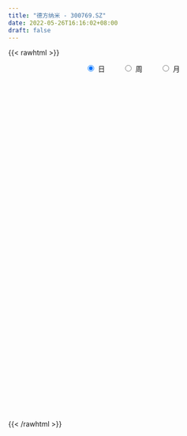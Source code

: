 ```yaml
---
title: "德方纳米 - 300769.SZ"
date: 2022-05-26T16:16:02+08:00
draft: false
---
```

{{< rawhtml >}}
    <div style="text-align: center">
        <label style="padding: 1rem;"><input style="margin-right: .5rem" type="radio" name="period" value="D" checked onclick="period_change(this)">日</label>
        <label style="padding: 1rem;"><input style="margin-right: .5rem" type="radio" name="period" value="W" onclick="period_change(this)">周</label>
        <label style="padding: 1rem;"><input style="margin-right: .5rem" type="radio" name="period" value="M" onclick="period_change(this)">月</label>
    </div>
    <div id="chart" style="height: 700px;"></div> 
    <script type="text/javascript">
        const D_v = [27769.04,24314.72,17120.71,15886.93,18245.95,33861.35,19485.13,10852.49,10265.9,21889.77,21219.43,13446.71,15159.12,15927.97,28477.12,30399.52,23143.2,16300.32,22542.51,23547.96,27057.24,34416.67,23759.98,25802.42,24476.68,19106.14,21012.83,23652.01,15345.47,17520.98,26215.83,20856.03,15670.78,21185.09,23767.57,32062.82,32211.92,28641.09,41827.92,39631.49,28424.16,35988.26,22626.77,15819.28,43389.7,23824.76,27235.28,23572.22,26346.34,31213.3,36731.84,34922.28,32768.69,30593.58,31291.36,20828.03,19060.08,21410.31,18304.98,17746.36,19420.2,24796.86,37543.66,36053.35,34380.55,22276.32,22119.14,22090.08,15244.57,21890.39,24167.17,22585.49,21575.21,19342.9,25591.62,17877.61,22269.55,22920.44,25416.68,21548.64,29646.56,22349.03,14615.96,14924.17,20616.47,34975.96,20355.76,21361.4,23706.57,14370.81,12756.45,21148.6,26524.7,22482.34,23838.1,24670.19,23432.22,19185.67,37969.77,24844.35,19998.24,16446.27,27915.14,25822.48,23153.69,21523.87,26089.89,35842.16,25350.74,19396.5,24559.28,34540.69,29654.5,24241.39,22309.21,24733.24,34021.2,31789.93,25137.19,18920.62,18720.83,19904.16,24554.31,15220.65,20971.26,28411.34,21724.12,33211.97,21839.67,16910.24,9335.0,10483.83,33592.19,19956.16,15876.41,12821.08,10433.55,9278.6,17182.75,14054.53,11366.78,20071.86,18137.54,12649.11,7245.5,14596.35,15093.86,13723.29,15881.32,10235.49,11134.87,43942.27,19384.49,17504.08,11035.54,14568.08,12837.49,18565.28,21207.75,24322.24,21552.12,20425.95,16611.0,46706.12,29800.77,35578.57,18556.92,16592.25,21156.17,15225.6,12999.1,14068.94,8346.18,9741.67,9474.62,10405.23,15981.76,10780.46,13838.85,13267.79,12955.78,13573.81,20942.52,10698.01,18492.29,7649.07,13054.63,9336.29,13918.04,13428.96,13370.93,8778.62,14021.16,17042.16,14139.3,13056.69,11140.36,22032.34,17171.34,17716.83,11122.41,9802.33,18808.18,19524.2,26926.98,11451.57,10988.75,7524.89,7409.48,8822.07,8400.98,10245.75,10372.48,18108.47,20490.13,11223.33,13593.43,7262.32,11553.09,22726.28,13881.9,12484.66,14395.14,19996.72,15660.51,14919.17,16746.89,17943.15,17514.62,14291.65,16995.88,23259.95,17746.2,19332.65,23840.78,11648.28,14569.38,19180.29,21430.71,13718.47,11113.66,10648.13,24334.69,34368.11,32836.94,32251.44,17229.79,24002.75,20018.94,29074.67]
const D_histogram = [0.0,-0.0820758974,0.1257047288,0.2658730128,0.569058191,0.7725404146,0.8324672101,0.8352340596,0.7707565634,0.8387709892,1.0862365278,1.1629130342,0.9330471895,0.8556616199,1.4798926477,1.5659724687,1.5182426253,1.180122095,1.1109128152,0.7340684232,0.218217528,-0.8337145872,-1.2656083715,-1.2327543348,-0.9386545722,-0.7704065825,-0.4524700109,-0.1232151742,0.1345895814,0.2195175933,0.1373582744,0.2888000726,-0.0156087373,-0.0346311217,0.0427982614,-0.06016173,0.4694926686,0.9058224253,1.9224432741,2.5286685161,3.0375366277,3.1478782117,2.8765862235,2.2081904112,0.7930289274,-0.1669195067,-0.6135995142,-0.9646003036,-1.1487064981,-0.8387874789,-1.6165567016,-2.0958147397,-1.5662729478,-0.99646776,0.1908293534,0.3806919746,0.9740235015,1.3496203287,1.4308331334,0.9591307615,0.6127470225,0.9595860824,2.7317137697,3.6366189428,3.121781599,2.0992434807,1.3815190837,1.6061215594,1.644544916,2.6767470991,3.4338217153,4.1471324139,4.751495521,5.3897676088,4.5179445266,3.647122959,2.8496470088,3.1283318442,2.4659352731,2.5192907228,3.0466968612,2.386061749,1.6839633934,1.0918007798,0.6165554732,2.2119416104,3.7739425038,3.0953788271,4.0482688918,3.4798220641,2.1268811271,1.42279553,0.3538150991,-1.9801037807,-4.695903539,-4.9389647073,-5.8342631773,-6.0266555049,-7.6524297853,-8.4500167125,-8.3670711311,-7.8006379994,-5.5774186518,-3.4049225337,-0.994962202,0.9727520517,1.9207196358,5.4721572866,7.4162072338,8.3209925099,7.6645451058,6.9568046149,6.2392253268,4.6303225724,2.4742765416,0.599924371,-2.2735918175,-4.2232216033,-5.2215600672,-6.3363537831,-7.0808286044,-6.8820860002,-7.348178044,-7.6378672004,-6.8485995208,-6.5788418747,-5.6294170906,-2.9910726255,-2.242578731,-2.1781383697,-2.1849456703,-1.8415425854,1.5683793089,4.02559759,4.1124356735,3.8279044899,3.6490192649,2.696071315,1.4988350055,0.8319269039,0.3259916037,1.4333879061,1.0080678277,0.0004692062,-0.8073324928,-2.117572197,-3.3472716527,-4.7575957752,-5.7067031064,-5.9922763307,-6.2051650197,-8.3581903422,-9.490595725,-9.1271223546,-8.4420483187,-7.5416445313,-6.5398298286,-5.8011132607,-5.7835056496,-4.3743557767,-3.6824881128,-3.5356512767,-3.0613930699,0.2869518179,2.0430946614,4.8988150723,7.2915252189,8.261690223,7.2314454276,6.8147516067,6.413191972,6.4064753706,5.3384414829,4.5741926304,3.5658102523,2.4930118398,1.6062313012,-0.1680217469,-1.7820940504,-3.3956625093,-3.8286645994,-3.3820252898,-0.8539958809,0.6753463412,2.4161930788,3.0115129189,3.9004784204,4.0193622625,4.8554797297,5.4122569473,6.3195674944,6.5301964589,5.9155898725,4.0800232524,1.455006603,-1.2117485801,-4.0769962509,-5.1448881187,-5.1943621019,-4.6147808555,-4.175563369,-4.0561254216,-2.7338036466,-0.1800127994,0.0310608242,0.8075895118,0.8915479278,0.4822700674,0.0937702008,-0.4996580418,-1.3569841667,-2.516369397,-2.7145220902,-0.6236952239,-1.0755007081,-0.9515333595,-1.2246034733,-1.4785813615,-2.4886298257,-5.0043559284,-6.1368845252,-6.0004153866,-5.8824998608,-4.7231561886,-4.1625831328,-3.8698330211,-4.1480830897,-4.6377693178,-5.2456795716,-6.0126443933,-6.8020474392,-5.3327842609,-3.9540725521,-2.2938190788,-1.1930815613,-0.0716934891,0.3852211252,1.7059933846,3.7781272328,5.0732172774,5.5202030843,5.5743712456,5.9678381157,7.0733605273,7.2836918229,6.6513134468,6.0231019754,4.4313615255,3.6166654055,3.7191397381]
const D_fast = [0.0,-0.1025948718,0.1366119366,0.3432484738,0.7886981998,1.1853155271,1.453359125,1.6649344895,1.7931461342,2.0708533072,2.5898779778,2.9572827427,2.9606786954,3.0972085307,4.0914127204,4.5689856586,4.9008164716,4.857726465,5.066245389,4.8729181028,4.4116215897,3.1512608276,2.4029649505,2.1276304035,2.187066523,2.1627128671,2.3675319359,2.6659829791,2.9574351301,3.0972425403,3.04942279,3.2730646063,2.9647536121,2.9370734473,3.0252023957,2.9072019719,3.5542295376,4.2170149006,5.7142465679,6.9526389389,8.2208912075,9.1182023444,9.5660569121,9.4497087026,8.2328044506,7.2311261399,6.6310462538,6.0388953886,5.5676125695,5.667834719,4.4859263208,3.4827145978,3.6206881527,3.9413764006,5.1763808523,5.4614164672,6.2982538695,7.0112557788,7.4501768669,7.2182571854,7.025060202,7.6117957825,10.0668519122,11.880911821,12.146519877,11.6487926288,11.2764480027,11.9025808683,12.3521404539,14.0535294118,15.6690594568,17.4191532589,19.2113902462,21.1971042363,21.4547672856,21.4957264578,21.4106622599,22.4714300562,22.4255173034,23.1086954339,24.3977757875,24.3336561126,24.0525486053,23.7333361867,23.4122297483,25.5606012881,28.0660878075,28.1613688376,30.1263261252,30.4278348135,29.6066141583,29.2582274437,28.2777007877,25.4487559627,21.5589803196,20.0811779745,17.7273137101,16.0282575063,12.4893757796,9.5792846742,7.5704624729,6.1867361047,7.0156007894,8.336866274,10.4980860552,12.7089883219,14.1371358149,19.0566127873,22.8547145431,25.8397479466,27.099436819,28.1308974817,28.9731245254,28.521802414,26.9843255186,25.2599544408,21.8180402979,18.8126051113,16.5088766306,13.8099944689,11.2953124965,9.7735336007,7.4703970459,5.2712410894,4.3483588888,2.9734060662,2.5154765777,4.4060528863,4.5939020981,4.113807867,3.5607641489,3.4437815874,7.245798309,10.7094159875,11.8243629894,12.4968079283,13.2301775195,12.9512473983,12.1287198402,11.6697934646,11.2453560653,12.7110993443,12.5377962228,11.5303149028,10.5206800806,8.6810473272,6.6145299583,4.0148068919,1.6390237842,-0.1446185228,-1.9087984668,-6.1513713748,-9.6564256888,-11.574732907,-13.0001709509,-13.9851782963,-14.6183210507,-15.329882798,-16.7581515993,-16.4425906705,-16.6713450349,-17.408421018,-17.6995110786,-14.2794282363,-12.0125117275,-7.9320875486,-3.7164960973,-0.6809085374,0.0967080241,1.3837021048,2.5854404632,4.1803427045,4.4469191875,4.8262184925,4.7092886775,4.2597432249,3.7745205117,1.9582620268,-0.1013337893,-2.5638178755,-3.9539861154,-4.3528531283,-2.0383226896,-0.3401438822,2.0047511251,3.3529491949,5.2170343015,6.3407587092,8.3907461089,10.3005875632,12.787789984,14.6309680632,15.495258945,14.6796981379,12.4184331393,9.4487408112,5.5642440777,3.2101301801,1.8620656715,1.287951704,0.6832783483,-0.2113150597,0.4275558036,2.9363434509,3.1551822805,4.1336083462,4.440453744,4.1517434006,3.7866860842,3.068343331,1.8717711646,0.083293585,-0.7934896308,1.1414134296,0.4207327683,0.306816777,-0.272404205,-0.8960274336,-2.5282333543,-6.295048439,-8.9617981671,-10.3254328752,-11.6781423146,-11.6995876895,-12.179660417,-12.8543685605,-14.1696394016,-15.8187679591,-17.7380981058,-20.0082240258,-22.4981389315,-22.3620718185,-21.9718782477,-20.8850795441,-20.0826124169,-18.979147717,-18.4259278214,-16.6786572158,-13.6619915594,-11.0985971955,-9.2715606175,-7.8237996448,-5.9383732457,-3.0645107024,-1.033256451,-0.0028064654,0.8747575571,0.3908574886,0.4803277199,1.512586987]
const D_slow = [0.0,-0.0205189744,0.0109072078,0.077375461,0.2196400088,0.4127751124,0.620891915,0.8297004299,1.0223895707,1.232082318,1.50364145,1.7943697085,2.0276315059,2.2415469109,2.6115200728,3.0030131899,3.3825738463,3.67760437,3.9553325738,4.1388496796,4.1934040616,3.9849754148,3.668573322,3.3603847383,3.1257210952,2.9331194496,2.8200019468,2.7891981533,2.8228455487,2.877724947,2.9120645156,2.9842645337,2.9803623494,2.971704569,2.9824041343,2.9673637018,3.084736869,3.3111924753,3.7918032938,4.4239704228,5.1833545798,5.9703241327,6.6894706886,7.2415182914,7.4397755232,7.3980456466,7.244645768,7.0034956921,6.7163190676,6.5066221979,6.1024830225,5.5785293375,5.1869611006,4.9378441606,4.9855514989,5.0807244926,5.324230368,5.6616354501,6.0193437335,6.2591264239,6.4123131795,6.6522097001,7.3351381425,8.2442928782,9.024738278,9.5495491481,9.894928919,10.2964593089,10.7075955379,11.3767823127,12.2352377415,13.272020845,14.4598947252,15.8073366274,16.9368227591,17.8486034988,18.561015251,19.3430982121,19.9595820303,20.589404711,21.3510789263,21.9475943636,22.3685852119,22.6415354069,22.7956742752,23.3486596778,24.2921453037,25.0659900105,26.0780572334,26.9480127494,27.4797330312,27.8354319137,27.9238856885,27.4288597433,26.2548838586,25.0201426818,23.5615768874,22.0549130112,20.1418055649,18.0293013867,15.937533604,13.9873741041,12.5930194412,11.7417888077,11.4930482572,11.7362362702,12.2164161791,13.5844555008,15.4385073092,17.5187554367,19.4348917132,21.1740928669,22.7338991986,23.8914798417,24.5100489771,24.6600300698,24.0916321154,23.0358267146,21.7304366978,20.146348252,18.3761411009,16.6556196009,14.8185750899,12.9091082898,11.1969584096,9.5522479409,8.1448936683,7.3971255119,6.8364808291,6.2919462367,5.7457098191,5.2853241728,5.677419,6.6838183975,7.7119273159,8.6689034384,9.5811582546,10.2551760833,10.6298848347,10.8378665607,10.9193644616,11.2777114381,11.5297283951,11.5298456966,11.3280125734,10.7986195242,9.961801611,8.7724026672,7.3457268906,5.8476578079,4.296366553,2.2068189674,-0.1658299638,-2.4476105525,-4.5581226321,-6.443533765,-8.0784912221,-9.5287695373,-10.9746459497,-12.0682348939,-12.9888569221,-13.8727697413,-14.6381180087,-14.5663800542,-14.0556063889,-12.8309026208,-11.0080213161,-8.9425987604,-7.1347374035,-5.4310495018,-3.8277515088,-2.2261326662,-0.8915222954,0.2520258622,1.1434784252,1.7667313852,2.1682892105,2.1262837737,1.6807602611,0.8318446338,-0.125321516,-0.9708278385,-1.1843268087,-1.0154902234,-0.4114419537,0.341436276,1.3165558811,2.3213964467,3.5352663792,4.888330616,6.4682224896,8.1007716043,9.5796690724,10.5996748855,10.9634265363,10.6604893913,9.6412403285,8.3550182989,7.0564277734,5.9027325595,4.8588417173,3.8448103619,3.1613594502,3.1163562503,3.1241214564,3.3260188343,3.5489058163,3.6694733331,3.6929158833,3.5680013729,3.2287553312,2.599662982,1.9210324594,1.7651086535,1.4962334764,1.2583501365,0.9521992682,0.5825539279,-0.0396035286,-1.2906925107,-2.8249136419,-4.3250174886,-5.7956424538,-6.976431501,-8.0170772842,-8.9845355394,-10.0215563119,-11.1809986413,-12.4924185342,-13.9955796325,-15.6960914923,-17.0292875576,-18.0178056956,-18.5912604653,-18.8895308556,-18.9074542279,-18.8111489466,-18.3846506004,-17.4401187922,-16.1718144729,-14.7917637018,-13.3981708904,-11.9062113615,-10.1378712296,-8.3169482739,-6.6541199122,-5.1483444184,-4.040504037,-3.1363376856,-2.2065527511]
const D_data = [['2021-05-17', 81.5008, 92.0952, 80.6526, 94.2463],['2021-05-18', 93.4036, 90.8091, 90.4099, 94.8007],['2021-05-19', 91.0197, 94.8007, 90.5928, 96.1201],['2021-05-20', 93.3981, 95.0612, 93.3759, 100.9987],['2021-05-21', 97.0515, 98.6648, 96.6301, 101.7139],['2021-05-24', 95.2941, 99.3744, 94.8117, 104.7131],['2021-05-25', 100.7881, 99.0085, 97.5116, 102.8837],['2021-05-26', 100.838, 99.2358, 97.2954, 100.838],['2021-05-27', 99.1526, 99.0029, 97.0182, 99.7902],['2021-05-28', 99.4021, 101.4811, 99.4021, 104.2364],['2021-05-31', 99.7902, 105.5558, 99.7902, 108.0062],['2021-06-01', 106.4706, 105.4339, 101.0653, 107.5461],['2021-06-02', 106.9972, 102.2905, 100.9322, 108.5495],['2021-06-03', 101.1761, 104.3916, 101.1761, 107.1358],['2021-06-04', 102.928, 115.9562, 102.928, 120.7794],['2021-06-07', 120.857, 112.7629, 108.4165, 120.857],['2021-06-08', 113.3727, 112.8849, 111.0498, 120.2915],['2021-06-09', 113.1011, 109.7858, 109.2148, 113.6499],['2021-06-10', 111.2549, 113.5169, 107.8288, 114.1932],['2021-06-11', 113.6721, 109.7692, 109.3035, 116.1447],['2021-06-15', 110.889, 106.5814, 104.7131, 111.9036],['2021-06-16', 106.9972, 95.9427, 95.5546, 107.4463],['2021-06-17', 94.0245, 99.391, 94.0245, 100.7881],['2021-06-18', 100.3446, 103.6321, 99.6183, 103.9924],['2021-06-21', 103.5046, 107.3853, 101.1817, 109.6971],['2021-06-22', 108.2446, 106.8087, 102.6785, 108.6493],['2021-06-23', 106.4428, 109.9244, 105.8885, 115.302],['2021-06-24', 109.8024, 111.9923, 107.3576, 114.9694],['2021-06-25', 112.275, 113.0955, 109.5918, 114.5702],['2021-06-28', 111.8149, 112.4081, 109.9355, 114.2043],['2021-06-29', 114.3041, 110.878, 108.1116, 119.5264],['2021-06-30', 110.4344, 114.5868, 110.0408, 117.5251],['2021-07-01', 116.4884, 108.993, 108.6937, 117.0261],['2021-07-02', 108.4553, 112.0976, 107.8454, 113.9659],['2021-07-05', 112.5966, 113.8938, 110.6008, 117.8078],['2021-07-06', 114.2043, 111.9812, 109.686, 120.3026],['2021-07-07', 110.0519, 121.6664, 108.5107, 122.5201],['2021-07-08', 121.8493, 124.1279, 118.0518, 125.1258],['2021-07-09', 122.5201, 136.9897, 119.2714, 136.9897],['2021-07-12', 142.4782, 138.6252, 131.9448, 144.1413],['2021-07-13', 136.9675, 143.3541, 132.222, 145.0284],['2021-07-14', 142.4782, 143.3209, 134.7167, 147.8336],['2021-07-15', 136.1304, 141.4248, 134.1623, 143.271],['2021-07-16', 141.4193, 136.9343, 136.9343, 141.4193],['2021-07-19', 135.0272, 124.1722, 122.5201, 138.5808],['2021-07-20', 124.139, 124.7433, 122.5645, 129.7161],['2021-07-21', 125.1868, 128.0918, 125.1868, 131.7563],['2021-07-22', 127.5097, 127.5097, 125.2921, 129.0619],['2021-07-23', 128.624, 128.2803, 125.8465, 133.6079],['2021-07-26', 129.7383, 134.9607, 129.7272, 141.1366],['2021-07-27', 134.8221, 119.97, 119.7482, 136.3799],['2021-07-28', 117.8633, 119.6429, 117.8633, 128.6184],['2021-07-29', 123.4848, 131.723, 120.9124, 134.6058],['2021-07-30', 133.5691, 134.9052, 133.048, 139.113],['2021-08-02', 135.8366, 147.8003, 135.8255, 158.0011],['2021-08-03', 149.6908, 139.9834, 137.7659, 150.101],['2021-08-04', 137.4942, 148.4545, 136.3799, 152.18],['2021-08-05', 148.5099, 150.0733, 141.9238, 151.4981],['2021-08-06', 152.7067, 149.5744, 148.704, 156.3379],['2021-08-09', 148.2771, 143.4206, 139.7062, 148.2771],['2021-08-10', 144.0028, 144.3077, 141.9238, 150.7386],['2021-08-11', 143.5204, 154.5639, 143.1379, 156.1051],['2021-08-12', 150.794, 180.6646, 149.1309, 180.6646],['2021-08-13', 172.9752, 180.7311, 171.9329, 194.0309],['2021-08-16', 179.6223, 167.9413, 158.0565, 179.6223],['2021-08-17', 162.4362, 160.8285, 159.6809, 167.897],['2021-08-18', 161.0336, 162.7134, 158.0011, 169.5158],['2021-08-19', 160.8728, 175.8303, 160.8728, 178.2918],['2021-08-20', 170.9295, 177.0167, 170.9295, 179.6223],['2021-08-23', 180.4982, 195.6941, 177.4103, 195.6941],['2021-08-24', 195.6996, 201.2435, 190.4218, 208.4339],['2021-08-25', 199.5748, 209.5538, 191.8521, 212.2204],['2021-08-26', 209.5538, 217.3208, 202.4687, 227.2998],['2021-08-27', 213.4401, 227.3553, 210.9453, 227.3553],['2021-08-30', 221.7559, 214.1109, 207.8962, 224.5279],['2021-08-31', 213.8004, 215.1587, 208.5614, 223.9735],['2021-09-01', 218.9895, 216.7609, 207.9128, 229.2346],['2021-09-02', 216.6888, 233.9525, 215.8517, 239.4964],['2021-09-03', 232.1618, 226.1689, 211.2225, 241.1596],['2021-09-06', 228.6858, 238.3876, 221.7559, 241.154],['2021-09-07', 248.4498, 251.1386, 238.5539, 262.2208],['2021-09-08', 242.8338, 241.1596, 236.547, 257.7802],['2021-09-09', 243.3716, 241.7417, 238.3876, 251.4934],['2021-09-10', 239.8512, 243.9371, 231.1805, 246.4484],['2021-09-13', 250.7172, 246.4374, 246.26, 261.0012],['2021-09-14', 249.4754, 279.8671, 246.4263, 289.2751],['2021-09-15', 281.3584, 293.8266, 269.439, 293.8266],['2021-09-16', 293.8266, 274.423, 274.423, 293.8266],['2021-09-17', 280.6432, 302.1424, 274.5893, 302.586],['2021-09-22', 299.3705, 290.9271, 284.402, 302.0593],['2021-09-23', 293.1114, 282.0181, 279.2905, 296.3214],['2021-09-24', 282.7443, 289.9459, 278.3037, 306.633],['2021-09-27', 289.9514, 285.2557, 271.0966, 304.2935],['2021-09-28', 282.0292, 263.4627, 262.8251, 286.869],['2021-09-29', 263.3961, 246.1214, 243.9315, 271.0301],['2021-09-30', 249.5309, 268.8791, 249.5309, 277.0674],['2021-10-08', 276.7348, 256.7546, 254.4649, 281.2641],['2021-10-11', 263.3352, 261.1065, 248.8545, 272.7598],['2021-10-12', 261.2063, 235.721, 227.5438, 261.2063],['2021-10-13', 236.9795, 235.782, 226.6955, 239.4354],['2021-10-14', 236.4473, 240.5497, 230.6262, 245.5392],['2021-10-15', 236.5914, 244.0147, 232.8271, 251.4158],['2021-10-18', 242.8227, 268.8791, 238.942, 276.574],['2021-10-19', 268.8846, 278.3037, 264.4495, 285.3943],['2021-10-20', 274.9995, 293.6104, 274.9773, 302.1424],['2021-10-21', 298.2617, 301.5991, 298.2617, 311.1568],['2021-10-22', 304.615, 299.6033, 295.39, 318.7741],['2021-10-25', 306.2228, 349.2656, 305.746, 352.0375],['2021-10-26', 356.2564, 351.2836, 345.9392, 360.3534],['2021-10-27', 347.8186, 354.6653, 346.5324, 365.2265],['2021-10-28', 349.26, 344.8305, 341.8811, 369.778],['2021-10-29', 350.524, 349.26, 327.9049, 363.1253],['2021-11-01', 348.9662, 353.7062, 346.6211, 375.8541],['2021-11-02', 357.027, 343.9157, 334.6186, 360.2979],['2021-11-03', 339.841, 333.1495, 320.6757, 343.7217],['2021-11-04', 335.9602, 330.4884, 324.9168, 354.1442],['2021-11-05', 331.7469, 307.8859, 298.8161, 335.4058],['2021-11-08', 299.3705, 307.132, 292.4961, 310.2144],['2021-11-09', 307.6531, 310.4583, 299.0101, 318.2197],['2021-11-10', 307.3149, 301.6102, 295.6117, 311.9108],['2021-11-11', 301.7599, 298.5666, 288.8371, 304.36],['2021-11-12', 301.6435, 305.8014, 294.8744, 314.5275],['2021-11-15', 305.8291, 293.2722, 277.8047, 309.2165],['2021-11-16', 293.7601, 289.3915, 288.2162, 298.2617],['2021-11-17', 289.3915, 300.1744, 287.1739, 312.1215],['2021-11-18', 300.1744, 292.6236, 278.348, 300.1744],['2021-11-19', 288.8371, 300.8119, 287.1795, 308.2296],['2021-11-22', 297.9956, 329.3685, 292.7178, 338.0835],['2021-11-23', 329.3685, 313.7846, 308.7951, 329.5681],['2021-11-24', 311.9385, 306.5776, 303.4175, 323.1538],['2021-11-25', 306.5776, 304.9477, 299.3705, 310.4583],['2021-11-26', 304.9532, 309.4216, 301.0669, 312.1215],['2021-11-29', 311.5671, 358.7235, 311.5671, 365.2542],['2021-11-30', 365.8973, 365.8363, 355.9238, 375.8763],['2021-12-01', 360.1815, 347.3252, 343.7383, 370.6539],['2021-12-02', 345.9448, 346.4936, 335.9602, 354.1054],['2021-12-03', 347.9572, 350.8678, 340.1015, 351.4831],['2021-12-06', 348.1568, 342.0585, 338.5659, 348.1568],['2021-12-07', 346.3828, 336.3372, 322.4165, 352.4311],['2021-12-08', 332.6283, 340.3953, 329.8786, 350.4243],['2021-12-09', 349.2656, 341.2491, 330.3997, 349.82],['2021-12-10', 337.5569, 365.3983, 335.4058, 370.3324],['2021-12-13', 371.4412, 350.646, 347.048, 373.825],['2021-12-14', 347.6578, 341.5097, 336.9082, 351.3723],['2021-12-15', 341.5041, 340.3953, 337.069, 345.6565],['2021-12-16', 338.6379, 328.7532, 327.9826, 346.4271],['2021-12-17', 328.1988, 322.1559, 316.8338, 332.013],['2021-12-20', 325.9535, 310.8076, 307.7418, 325.9812],['2021-12-21', 311.0182, 307.132, 300.8729, 313.2302],['2021-12-22', 306.8437, 308.3405, 304.9698, 312.3432],['2021-12-23', 307.7972, 303.7225, 299.4259, 309.9039],['2021-12-24', 304.8201, 267.5929, 263.3462, 305.4688],['2021-12-27', 268.8791, 264.4439, 262.2264, 273.0037],['2021-12-28', 264.4218, 273.4417, 259.9257, 274.8665],['2021-12-29', 273.8076, 272.7598, 271.1521, 278.2649],['2021-12-30', 272.3606, 272.5547, 271.5512, 282.1179],['2021-12-31', 276.6183, 272.2941, 267.2159, 276.6183],['2022-01-04', 273.5082, 267.5042, 264.4328, 283.4872],['2022-01-05', 266.9664, 254.3984, 252.5079, 269.3226],['2022-01-06', 259.7538, 269.9878, 251.061, 272.2054],['2022-01-07', 272.2054, 261.672, 255.1191, 272.2054],['2022-01-10', 264.4218, 252.2973, 248.921, 264.7211],['2022-01-11', 252.8627, 253.4005, 250.0852, 256.2279],['2022-01-12', 293.8266, 296.6041, 277.7493, 297.1252],['2022-01-13', 296.4101, 289.3915, 278.2316, 296.4101],['2022-01-14', 283.8476, 316.5621, 283.0603, 327.09],['2022-01-17', 318.7741, 328.1988, 308.2407, 337.0745],['2022-01-18', 326.5966, 324.318, 314.8934, 327.09],['2022-01-19', 322.5939, 304.1549, 296.5985, 323.7636],['2022-01-20', 305.9345, 312.6648, 304.9144, 317.1054],['2022-01-21', 315.7915, 315.287, 302.6968, 317.2385],['2022-01-24', 313.7846, 323.8468, 308.8672, 329.2965],['2022-01-25', 326.0311, 312.1215, 312.1215, 326.5356],['2022-01-26', 312.8477, 314.8934, 307.0765, 322.6549],['2022-01-27', 312.0771, 310.3918, 308.7951, 324.318],['2022-01-28', 310.4583, 306.5776, 302.6968, 315.4367],['2022-02-07', 313.7292, 305.5187, 287.7283, 313.7292],['2022-02-08', 303.9664, 288.0554, 282.4782, 306.0176],['2022-02-09', 287.9889, 280.3549, 275.5816, 290.5003],['2022-02-10', 279.9669, 269.6996, 266.1071, 282.6279],['2022-02-11', 269.4334, 276.0917, 264.4439, 280.0777],['2022-02-14', 270.5699, 284.1802, 268.8791, 291.609],['2022-02-15', 285.4331, 316.4901, 285.4331, 317.6654],['2022-02-16', 316.5011, 314.7548, 311.0127, 321.5461],['2022-02-17', 314.7604, 327.4226, 307.958, 329.8508],['2022-02-18', 322.0395, 321.5794, 316.0022, 325.4102],['2022-02-21', 316.0244, 332.1848, 313.7846, 336.5146],['2022-02-22', 327.0623, 328.7088, 323.686, 334.1695],['2022-02-23', 328.1932, 344.2761, 327.09, 348.1513],['2022-02-24', 343.7217, 349.2822, 339.22, 357.5814],['2022-02-25', 355.9127, 363.1752, 352.5198, 367.9984],['2022-02-28', 360.5585, 363.6797, 355.9238, 370.3268],['2022-03-01', 362.011, 358.5017, 353.7007, 367.9153],['2022-03-02', 358.5128, 342.0031, 331.0262, 359.7325],['2022-03-03', 343.1507, 323.7636, 320.4373, 344.7861],['2022-03-04', 320.4262, 310.5193, 307.132, 326.0311],['2022-03-07', 308.7175, 292.3408, 289.9459, 311.1735],['2022-03-08', 294.6914, 301.7765, 292.3297, 314.339],['2022-03-09', 302.7467, 308.4569, 296.7649, 314.084],['2022-03-10', 318.7741, 314.7659, 313.7846, 327.09],['2022-03-11', 308.7951, 313.0085, 302.1424, 318.2197],['2022-03-14', 306.7439, 307.8305, 302.7578, 313.0085],['2022-03-15', 304.9088, 324.5952, 303.7058, 336.9692],['2022-03-16', 332.6339, 349.8311, 321.5461, 352.5254],['2022-03-17', 349.2656, 328.354, 319.456, 363.4469],['2022-03-18', 321.5461, 338.9207, 317.1221, 338.9207],['2022-03-21', 335.9048, 333.7482, 327.8273, 345.3848],['2022-03-22', 332.6228, 327.7497, 326.4691, 339.841],['2022-03-23', 328.2043, 326.6021, 322.5883, 330.4163],['2022-03-24', 329.8619, 321.7235, 317.111, 330.7822],['2022-03-25', 321.7235, 314.2171, 310.7965, 325.3603],['2022-03-28', 311.0071, 303.8167, 300.0191, 321.3243],['2022-03-29', 305.8957, 310.4029, 302.4973, 315.9745],['2022-03-30', 316.0133, 343.1562, 313.7846, 343.1673],['2022-03-31', 338.455, 315.2815, 309.3495, 340.8943],['2022-04-01', 313.269, 320.9917, 308.2518, 328.5813],['2022-04-06', 318.2197, 314.8934, 295.4898, 318.2197],['2022-04-07', 307.5755, 312.7257, 305.8569, 318.7741],['2022-04-08', 314.4055, 298.2617, 296.5985, 318.6633],['2022-04-11', 282.7388, 266.7114, 266.6615, 282.7388],['2022-04-12', 266.9442, 269.378, 262.2264, 273.3142],['2022-04-13', 269.1174, 277.1949, 264.4384, 280.621],['2022-04-14', 277.2947, 272.1555, 260.5355, 280.5212],['2022-04-15', 277.7493, 283.5039, 268.3247, 289.9459],['2022-04-18', 277.7493, 276.0251, 263.3352, 278.3037],['2022-04-19', 276.0861, 270.5422, 269.0454, 282.1844],['2022-04-20', 269.5443, 258.8446, 257.5695, 272.4826],['2022-04-21', 258.8446, 249.0652, 245.6446, 265.5527],['2022-04-22', 249.4754, 238.942, 237.2844, 250.8614],['2022-04-25', 238.6482, 226.8009, 225.6145, 240.7161],['2022-04-26', 229.1238, 215.0256, 212.0874, 231.1805],['2022-04-27', 210.5351, 237.9718, 205.9558, 239.5685],['2022-04-28', 232.8493, 238.3322, 229.5174, 247.5683],['2022-04-29', 238.3599, 244.9849, 231.4411, 248.3666],['2022-05-05', 241.4368, 241.3869, 230.6262, 245.3452],['2022-05-06', 231.1805, 244.4693, 230.349, 250.5842],['2022-05-09', 240.5109, 237.8554, 232.8382, 244.4194],['2022-05-10', 233.387, 251.693, 231.7904, 257.7358],['2022-05-11', 255.0193, 269.9657, 248.35, 276.6183],['2022-05-12', 271.6399, 270.52, 261.672, 273.5914],['2022-05-13', 273.3197, 266.6615, 263.8895, 274.9773],['2022-05-16', 266.1071, 265.5416, 264.4495, 272.7598],['2022-05-17', 266.39, 273.84, 259.28, 276.7],['2022-05-18', 273.5, 290.5, 270.85, 297.49],['2022-05-19', 287.6, 287.3, 276.0, 291.78],['2022-05-20', 284.67, 280.12, 276.83, 288.23],['2022-05-23', 279.44, 281.0, 276.13, 283.81],['2022-05-24', 280.27, 266.44, 265.03, 280.27],['2022-05-25', 269.0, 272.37, 261.99, 273.87],['2022-05-26', 275.59, 284.5, 272.4, 290.0]]
const W_v = [714.0,156723.76,59170.34,106252.08,99052.41,61321.4,68427.89,47840.97,43010.63,58374.89,58249.42,80155.45,109059.99,93870.14,59008.02,61695.97,61417.11,58419.88,80096.42,50199.97,59706.66,57645.71,50535.08,44725.34,4806.84,16962.92,39070.38,18844.01,21398.73,29078.98,28803.65,36815.5,61595.64,33466.87,34239.38,39079.18,75546.71,47444.36,52150.0,60918.91,32577.42,55076.02,48033.98,49129.01,76896.0,50257.08,60496.49,56810.92,54795.78,55282.75,26298.89,54385.3,51881.04,43347.2,28495.14,68399.28,78006.03,77730.96,79329.3,84874.66,127054.64,65365.54,100995.6,138845.99,115922.61,68486.4,64087.49,63925.87,33418.34,53715.18,56948.03,62397.09,41297.44,95079.57,65007.8,32751.14,30452.58,137707.55,92158.54,90945.47,110687.45,142490.78,132174.7,133847.94,101487.99,75101.62,64163.16,75704.29,117446.03,113781.34,86083.08,151833.93,104469.94,84735.93,32838.36,21400.79,62989.09,63414.35,46019.81,55363.44,54275.16,34761.56,20361.01,63119.05,58846.16,77025.45,23338.41,40810.42,103337.35,96354.64,94230.35,115933.51,111036.31,103593.13,101448.71,158511.32,142489.96,144368.3,166229.69,110894.76,135560.43,116110.66,109561.16,114075.9,103084.36,121016.16,48275.86,97515.33,23432.22,118444.3,124505.07,139689.37,134959.54,114472.73,110881.68,91780.71,92679.39,71954.52,67722.36,94917.24,75329.68,85647.39,149122.41,84530.04,52036.64,66824.64,71355.7,63108.85,67037.93,79183.28,86513.26,43146.17,70440.16,32408.84,83484.7,82784.34,91626.33,35489.06,80012.51,134439.31,90326.15]
const W_histogram = [0.0,0.3689362963,0.3595264054,0.301295317,0.1800875686,-0.0918695607,-0.0871388181,-0.3092162886,-0.3639776576,-0.3078389308,-0.225574678,0.0080249972,0.1384862646,0.2689617599,0.2695273167,0.2982561368,0.2692907767,0.2636722268,0.2349323713,0.192856733,0.1585603373,0.2485687814,0.1953919673,0.0274466716,-0.0839507887,-0.178124894,-0.3681482255,-0.4855685994,-0.5878668068,-0.5884940825,-0.5714510956,-0.4766682008,-0.2401218044,-0.1483400403,-0.0363593347,0.1066748456,0.5268428027,0.8629434841,1.318640838,1.8188697131,1.8678120571,2.5042924478,2.6802199529,3.6365850736,2.883922642,2.4388593818,1.7207426008,0.747045706,-0.1751132934,-0.6035713434,-1.0958756212,-1.200017252,-1.4173577371,-1.0972976433,-0.6530532199,-0.333248404,-0.4410710627,-0.3938290223,-0.2120902199,-0.080688267,0.1985578108,0.368571562,0.4331243956,0.8984667631,0.7744844142,0.4270235755,0.0982476165,-0.0921225501,-0.4088001144,-1.0036391608,-1.4428767721,-1.5346615367,-1.7665460302,-1.3454808622,-1.3514467168,-1.0899073173,-0.5013998358,-0.0688126955,0.2771328827,0.2789984365,0.5466930206,1.9029385219,2.9312955153,3.4519099537,3.8738503302,4.0529921971,4.3199452431,4.6028823549,3.6608831298,2.1336704721,0.718180952,0.4465372231,-0.5858521214,-1.8103422917,-2.5749826861,-3.0118081516,-3.5802896869,-3.199159038,-3.2339388058,-3.3305685816,-3.1936277565,-2.9526406544,-2.8062389346,-2.1281466867,-1.3944525693,-0.5161275642,0.0071244986,0.4017334136,1.7749638578,2.7048120944,4.045885337,4.2465768286,3.7154842458,3.7406834571,3.4370931027,4.5877440122,4.9870185857,4.3343054073,4.0216279348,4.4426716543,6.3435937798,6.832575071,9.8449093556,10.970277202,12.0385722092,15.5682561894,15.9272976165,13.6778368156,10.4508399437,6.7172139405,7.2070208103,9.9233308396,8.0607861848,5.9149401118,3.5051433369,1.9161131477,3.0160046503,4.0190308675,1.2126718143,-4.5594403167,-8.0953506861,-11.0037411156,-9.1604362643,-7.9989433175,-7.7818926913,-9.5401672159,-7.5741639859,-3.6080256625,-4.6028528209,-5.1252442641,-3.8176549231,-4.6530959736,-4.7684812234,-6.2985470725,-8.1119758917,-11.891487396,-13.4485899803,-13.9189999097,-12.202749307,-9.7354627346,-7.4839601775]
const W_fast = [0.0,0.4611703704,0.5416420808,0.5587348217,0.4825489655,0.187624446,0.1705704841,-0.1288110585,-0.274566842,-0.2953878479,-0.2695172646,-0.0339113401,0.1311714935,0.3288874287,0.3968348146,0.500127669,0.5384850031,0.5987845098,0.6287777472,0.6349162922,0.6402599808,0.7924106202,0.7880817979,0.6269981702,0.4946130126,0.3559076839,0.0738472961,-0.1649652277,-0.4142301369,-0.5619809331,-0.6878007201,-0.7121848755,-0.5356689303,-0.4809721763,-0.3780813043,-0.2083784126,0.3435002452,0.8953367977,1.680694361,2.6356406643,3.1515360226,4.4140895253,5.2600720186,7.1255834077,7.0939016367,7.2585532219,6.970622091,6.1836866228,5.2177493001,4.6383984142,3.8721252311,3.4679792873,2.8962993679,2.9420350508,3.2230161693,3.4595088842,3.2414184598,3.1902032446,3.318919492,3.4301493783,3.7590349087,4.0211915505,4.1940254829,4.8839845412,4.9536232959,4.712918351,4.4087042962,4.195303492,3.7764258991,2.9306770624,2.1307202581,1.6552701093,0.9817491083,1.0664440607,0.722616527,0.7116790972,1.1748366197,1.5902205861,2.005449385,2.0770645479,2.4814323872,4.313412519,6.0745933912,7.458185318,8.848588277,10.0409781933,11.38791755,12.8215752505,12.7947968079,11.8010017682,10.5650574861,10.405048063,9.2261956881,7.5491199449,6.1407338789,4.9509563756,3.4874024186,3.0687433079,2.2254788388,1.2962069175,0.6347408034,0.137567742,-0.4175902719,-0.2715346956,0.1135462795,0.8628393935,1.387872581,1.8829148494,3.699886258,5.3059375183,7.6584820951,8.9208177939,9.3185962725,10.278966348,10.8346492694,13.1322361819,14.7782654018,15.2091285753,15.9018580864,17.4335697195,20.9203902899,23.1175153489,28.5910769723,32.4590141192,36.5369521788,43.9587002064,48.2995660376,49.4695644405,48.8552775546,46.8009550365,49.0925171088,54.289659848,54.4423117394,53.7752006944,52.2416897537,51.1316878514,52.9855805166,54.9933644506,52.4901733511,45.5782011409,40.0184531,34.3591273915,33.9123231768,33.0740802942,31.3456577476,27.2023414191,27.2748036526,30.3389355603,28.1933951968,26.3896926875,26.7428682977,24.7441532539,23.4366476981,20.331945081,16.4905222888,9.7381389356,4.8188888561,0.8687289494,-0.4657077747,-0.4322868859,-0.0517743732]
const W_slow = [0.0,0.0922340741,0.1821156754,0.2574395047,0.3024613968,0.2794940067,0.2577093022,0.18040523,0.0894108156,0.0124510829,-0.0439425866,-0.0419363373,-0.0073147711,0.0599256688,0.127307498,0.2018715322,0.2691942264,0.3351122831,0.3938453759,0.4420595592,0.4816996435,0.5438418388,0.5926898306,0.5995514986,0.5785638014,0.5340325779,0.4419955215,0.3206033717,0.17363667,0.0265131493,-0.1163496246,-0.2355166747,-0.2955471259,-0.3326321359,-0.3417219696,-0.3150532582,-0.1833425575,0.0323933135,0.362053523,0.8167709513,1.2837239656,1.9097970775,2.5798520657,3.4889983341,4.2099789946,4.8196938401,5.2498794903,5.4366409168,5.3928625934,5.2419697576,4.9680008523,4.6679965393,4.313657105,4.0393326942,3.8760693892,3.7927572882,3.6824895225,3.584032267,3.531009712,3.5108376452,3.5604770979,3.6526199884,3.7609010873,3.9855177781,4.1791388817,4.2858947755,4.3104566797,4.2874260421,4.1852260135,3.9343162233,3.5735970303,3.1899316461,2.7482951385,2.411924923,2.0740632438,1.8015864145,1.6762364555,1.6590332816,1.7283165023,1.7980661114,1.9347393666,2.410473997,3.1432978759,4.0062753643,4.9747379468,5.9879859961,7.0679723069,8.2186928956,9.1339136781,9.6673312961,9.8468765341,9.9585108399,9.8120478095,9.3594622366,8.7157165651,7.9627645272,7.0676921055,6.2679023459,5.4594176445,4.6267754991,3.82836856,3.0902083964,2.3886486627,1.8566119911,1.5079988487,1.3789669577,1.3807480824,1.4811814358,1.9249224002,2.6011254238,3.6125967581,4.6742409653,5.6031120267,6.538282891,7.3975561666,8.5444921697,9.7912468161,10.8748231679,11.8802301516,12.9908980652,14.5767965101,16.2849402779,18.7461676168,21.4887369173,24.4983799696,28.3904440169,32.3722684211,35.791727625,38.4044376109,40.083741096,41.8854962986,44.3663290085,46.3815255547,47.8602605826,48.7365464168,49.2155747037,49.9695758663,50.9743335832,51.2775015367,50.1376414576,48.1138037861,45.3628685071,43.0727594411,41.0730236117,39.1275504389,36.7425086349,34.8489676385,33.9469612228,32.7962480176,31.5149369516,30.5605232208,29.3972492274,28.2051289216,26.6304921534,24.6024981805,21.6296263315,18.2674788364,14.787728859,11.7370415323,9.3031758486,7.4321858043]
const W_data = [['2019-04-19', 15.248, 26.7889, 15.248, 26.7889],['2019-04-26', 29.4681, 32.57, 29.4681, 37.6486],['2019-04-30', 31.6212, 29.1153, 28.6774, 32.0834],['2019-05-10', 27.6739, 28.6166, 27.0261, 29.3738],['2019-05-17', 29.1944, 27.5735, 27.4306, 30.4048],['2019-05-24', 27.0809, 24.6936, 24.3378, 27.093],['2019-05-31', 24.8335, 27.4032, 24.5355, 28.1665],['2019-06-06', 27.0748, 23.8421, 23.8208, 27.2086],['2019-06-14', 24.1462, 24.9369, 24.0124, 26.1533],['2019-06-21', 25.0737, 26.0682, 24.4777, 26.5578],['2019-06-28', 26.0013, 26.5548, 25.1802, 27.0961],['2019-07-05', 26.9227, 29.2157, 26.4118, 29.2157],['2019-07-12', 29.2248, 28.9663, 27.6131, 31.8979],['2019-07-19', 29.4103, 29.8422, 29.1944, 32.1139],['2019-07-26', 29.6749, 28.7991, 27.0657, 30.2527],['2019-08-02', 28.3338, 29.4833, 27.5218, 29.9486],['2019-08-09', 29.1944, 29.0211, 27.4184, 29.7388],['2019-08-16', 28.8295, 29.4772, 28.6197, 30.8062],['2019-08-23', 29.9547, 29.3465, 29.3465, 32.4058],['2019-08-30', 28.7413, 29.2187, 28.2821, 30.3196],['2019-09-06', 28.9511, 29.3161, 28.4402, 30.2892],['2019-09-12', 29.3708, 31.2624, 29.1975, 31.3232],['2019-09-20', 31.7033, 29.827, 29.5746, 32.0226],['2019-09-27', 29.6536, 27.9628, 27.4306, 29.7175],['2019-09-30', 28.1544, 27.9749, 27.9202, 28.3338],['2019-10-11', 27.759, 27.607, 27.0657, 28.1544],['2019-10-18', 25.8492, 25.4843, 25.4022, 26.6916],['2019-10-25', 25.3779, 25.2714, 24.4412, 25.387],['2019-11-01', 25.1802, 24.4686, 23.6171, 25.7337],['2019-11-08', 24.571, 25.0054, 24.0689, 25.5691],['2019-11-15', 24.8514, 24.799, 23.8409, 25.4089],['2019-11-22', 24.6758, 25.6308, 24.189, 26.5549],['2019-11-29', 25.144, 27.9813, 24.8021, 28.7021],['2019-12-06', 27.7749, 26.8568, 26.0928, 28.0336],['2019-12-13', 26.7706, 27.5407, 26.1175, 27.7163],['2019-12-20', 27.8488, 28.6035, 27.8488, 29.5524],['2019-12-27', 28.2832, 33.8252, 28.2185, 35.9508],['2020-01-03', 34.5029, 35.3717, 33.4401, 36.4499],['2020-01-10', 34.9034, 39.9248, 34.848, 40.8182],['2020-01-17', 39.4319, 44.4225, 39.4319, 47.4046],['2020-01-23', 44.669, 41.8872, 41.0338, 46.7638],['2020-02-07', 37.6975, 53.0976, 37.6975, 54.0679],['2020-02-14', 52.617, 51.9331, 51.4433, 58.4085],['2020-02-21', 53.6028, 67.7613, 51.7698, 71.4704],['2020-02-28', 61.8157, 50.0601, 50.0601, 64.6006],['2020-03-06', 47.1335, 53.4487, 47.1335, 55.294],['2020-03-13', 50.8302, 49.2591, 46.2555, 55.368],['2020-03-20', 49.4901, 43.218, 41.5914, 49.752],['2020-03-27', 41.4343, 39.7215, 37.0598, 43.7325],['2020-04-03', 39.4319, 42.6912, 37.029, 44.7614],['2020-04-10', 43.4367, 39.4381, 39.4319, 44.5458],['2020-04-17', 39.4042, 42.4509, 37.602, 42.9746],['2020-04-24', 42.5125, 39.7492, 38.8158, 43.6462],['2020-04-30', 39.4319, 46.351, 37.6791, 46.351],['2020-05-08', 46.3325, 49.8444, 45.624, 50.3219],['2020-05-15', 50.3496, 50.5098, 45.4391, 51.3416],['2020-05-22', 50.861, 45.9474, 44.3609, 55.753],['2020-05-29', 45.3837, 47.9104, 45.2882, 52.2069],['2020-06-05', 48.2319, 50.4827, 47.6775, 52.3954],['2020-06-12', 50.5604, 51.087, 48.2984, 52.7114],['2020-06-19', 49.4405, 54.6074, 48.6976, 55.6552],['2020-06-24', 55.4445, 55.2006, 54.3302, 57.0633],['2020-07-03', 54.43, 55.3669, 52.5783, 56.1098],['2020-07-10', 55.4334, 62.9177, 53.7259, 64.3092],['2020-07-17', 64.3092, 57.712, 56.3593, 69.0215],['2020-07-24', 59.8741, 54.7183, 53.7536, 60.3176],['2020-07-31', 54.7183, 53.9421, 50.9096, 55.4334],['2020-08-07', 54.3191, 54.8846, 52.667, 58.7431],['2020-08-14', 54.8846, 52.3289, 50.7322, 55.1452],['2020-08-21', 52.667, 46.3803, 46.1807, 53.0995],['2020-08-28', 46.4024, 45.0774, 42.5217, 48.121],['2020-09-04', 45.4322, 47.2784, 43.2424, 47.5666],['2020-09-11', 47.1786, 43.7414, 39.6721, 47.6775],['2020-09-18', 44.767, 51.5583, 43.2479, 53.6705],['2020-09-25', 52.9442, 46.5687, 46.2583, 54.6019],['2020-09-30', 46.5743, 49.9117, 45.3879, 50.2277],['2020-10-09', 54.3302, 55.9268, 53.7148, 57.6288],['2020-10-16', 56.2983, 56.7529, 55.5665, 63.8657],['2020-10-23', 57.3239, 58.1056, 54.3025, 61.9143],['2020-10-30', 57.4182, 55.2117, 54.94, 60.9829],['2020-11-06', 54.7737, 59.8741, 54.4023, 64.7527],['2020-11-13', 60.1735, 79.2223, 59.8741, 82.4932],['2020-11-20', 79.8321, 83.9235, 75.9514, 88.148],['2020-11-27', 84.8161, 84.8383, 82.5985, 104.5912],['2020-12-04', 86.4294, 89.7446, 78.1302, 90.3655],['2020-12-11', 88.7024, 92.3004, 87.1556, 98.9586],['2020-12-18', 92.0398, 98.9087, 89.8111, 99.7902],['2020-12-25', 99.7846, 105.2786, 95.7986, 105.7776],['2020-12-31', 106.72, 92.694, 76.9493, 108.1947],['2021-01-08', 95.355, 82.3269, 77.6201, 97.5726],['2021-01-15', 82.0497, 78.2798, 73.1795, 82.8813],['2021-01-22', 77.6035, 89.922, 73.9445, 93.9635],['2021-01-29', 89.922, 78.2022, 74.4546, 95.283],['2021-02-05', 80.575, 70.0749, 69.138, 84.0621],['2021-02-10', 71.2058, 69.9695, 66.5878, 72.0097],['2021-02-19', 72.0707, 69.7644, 67.3639, 73.3624],['2021-02-26', 69.9141, 63.8103, 60.9829, 73.9889],['2021-03-05', 64.9634, 73.4345, 64.9634, 79.5272],['2021-03-12', 75.6409, 67.4138, 63.2004, 75.6409],['2021-03-19', 66.1886, 64.3647, 63.3335, 69.2987],['2021-03-26', 64.3757, 65.3847, 58.9205, 66.4602],['2021-04-02', 65.3016, 65.7395, 62.9177, 66.3161],['2021-04-09', 66.5323, 63.6828, 63.3834, 67.3861],['2021-04-16', 65.041, 70.9065, 64.3092, 72.9023],['2021-04-23', 69.6147, 74.2605, 69.4151, 76.5058],['2021-04-30', 74.0665, 79.8876, 71.411, 81.706],['2021-05-07', 79.9208, 79.2334, 78.8897, 82.1606],['2021-05-14', 78.6125, 80.4808, 74.4546, 81.4399],['2021-05-21', 81.5008, 98.6648, 80.6526, 101.7139],['2021-05-28', 95.2941, 101.4811, 94.8117, 104.7131],['2021-06-04', 99.7902, 115.9562, 99.7902, 120.7794],['2021-06-11', 120.857, 109.7692, 107.8288, 120.857],['2021-06-18', 110.889, 103.6321, 94.0245, 111.9036],['2021-06-25', 103.5046, 113.0955, 101.1817, 115.302],['2021-07-02', 111.8149, 112.0976, 107.8454, 119.5264],['2021-07-09', 112.5966, 136.9897, 108.5107, 136.9897],['2021-07-16', 142.4782, 136.9343, 131.9448, 147.8336],['2021-07-23', 135.0272, 128.2803, 122.5201, 138.5808],['2021-07-30', 129.7383, 134.9052, 117.8633, 141.1366],['2021-08-06', 135.8366, 149.5744, 135.8255, 158.0011],['2021-08-13', 148.2771, 180.7311, 139.7062, 194.0309],['2021-08-20', 179.6223, 177.0167, 158.0011, 179.6223],['2021-08-27', 180.4982, 227.3553, 177.4103, 227.3553],['2021-09-03', 221.7559, 226.1689, 207.8962, 241.1596],['2021-09-10', 228.6858, 243.9371, 221.7559, 262.2208],['2021-09-17', 250.7172, 302.1424, 246.26, 302.586],['2021-09-24', 299.3705, 289.9459, 278.3037, 306.633],['2021-09-30', 289.9514, 268.8791, 243.9315, 304.2935],['2021-10-08', 276.7348, 256.7546, 254.4649, 281.2641],['2021-10-15', 263.3352, 244.0147, 226.6955, 272.7598],['2021-10-22', 242.8227, 299.6033, 238.942, 318.7741],['2021-10-29', 306.2228, 349.26, 305.746, 369.778],['2021-11-05', 348.9662, 307.8859, 298.8161, 375.8541],['2021-11-12', 299.3705, 305.8014, 288.8371, 318.2197],['2021-11-19', 305.8291, 300.8119, 277.8047, 312.1215],['2021-11-26', 297.9956, 309.4216, 292.7178, 338.0835],['2021-12-03', 311.5671, 350.8678, 311.5671, 375.8763],['2021-12-10', 348.1568, 365.3983, 322.4165, 370.3324],['2021-12-17', 371.4412, 322.1559, 316.8338, 373.825],['2021-12-24', 325.9535, 267.5929, 263.3462, 325.9812],['2021-12-31', 268.8791, 272.2941, 259.9257, 282.1179],['2022-01-07', 273.5082, 261.672, 251.061, 283.4872],['2022-01-14', 264.4218, 316.5621, 248.921, 327.09],['2022-01-21', 318.7741, 315.287, 296.5985, 337.0745],['2022-01-28', 313.7846, 306.5776, 302.6968, 329.2965],['2022-02-11', 313.7292, 276.0917, 264.4439, 313.7292],['2022-02-18', 270.5699, 321.5794, 268.8791, 329.8508],['2022-02-25', 316.0244, 363.1752, 313.7846, 367.9984],['2022-03-04', 360.5585, 310.5193, 307.132, 370.3268],['2022-03-11', 308.7175, 313.0085, 289.9459, 327.09],['2022-03-18', 306.7439, 338.9207, 302.7578, 363.4469],['2022-03-25', 335.9048, 314.2171, 310.7965, 345.3848],['2022-04-01', 311.0071, 320.9917, 300.0191, 343.1673],['2022-04-08', 318.2197, 298.2617, 295.4898, 318.7741],['2022-04-15', 282.7388, 283.5039, 260.5355, 289.9459],['2022-04-22', 277.7493, 238.942, 237.2844, 282.1844],['2022-04-29', 238.6482, 244.9849, 205.9558, 248.3666],['2022-05-06', 241.4368, 244.4693, 230.349, 250.5842],['2022-05-13', 240.5109, 266.6615, 231.7904, 276.6183],['2022-05-20', 266.1071, 280.12, 259.28, 297.49],['2022-05-27', 279.44, 284.5, 261.99, 290.0]]
const M_v = [216608.1,335053.78,207475.91,370985.74,282937.21,217419.63,90982.1,161587.71,209062.06,166360.77,229135.01,250776.9,202778.55,252631.41,388258.7399999999,456703.49,218395.92,286144.54,351264.14,537164.7499999999,415939.21,456168.29,201964.17,240417.18,232768.81,285060.25,468166.71,648455.14,515596.24,440498.38,406070.96,505643.01,349054.84,371336.4799999999,210067.81,326318.85,301527.54,340267.03]
const M_histogram = [0.0,-0.1092622222,-0.2259118354,-0.2025816869,-0.0899468712,-0.0925801363,-0.3029608132,-0.2009759559,0.3296262144,1.0810445329,2.0164992613,2.0599728039,2.1649340038,2.2020991105,2.478048896,2.4929545624,1.7175739207,1.4724566319,1.5415968089,3.1750742672,4.6627377006,4.3662674508,2.9635020109,1.9056412454,2.0349457034,3.5620655192,4.8153888725,6.5407608796,12.2815673316,18.5169551094,26.3946744895,30.7567931185,25.5891254726,22.818484846,23.0997176779,18.4936313719,9.6260713127,5.5383406048]
const M_fast = [0.0,-0.1365777778,-0.3097053498,-0.337020623,-0.2468725252,-0.2726508243,-0.5587717045,-0.5070308362,0.1059778878,1.1276573394,2.5672368832,3.1257036268,3.7718983276,4.3595882119,5.2550502215,5.8931945284,5.5472073669,5.6702042361,6.1247436153,8.5519896404,11.205337499,12.0004341118,11.3385441747,10.7570937206,11.3951346044,13.8127708,16.2699413715,19.6305035984,28.4417018834,39.3063284384,53.782716441,65.8340333496,67.0636470718,69.9976276567,76.0537899081,76.0711114451,69.610069214,66.9069236573]
const M_slow = [0.0,-0.0273155556,-0.0837935144,-0.1344389361,-0.1569256539,-0.180070688,-0.2558108913,-0.3060548803,-0.2236483267,0.0466128066,0.5507376219,1.0657308229,1.6069643238,2.1574891014,2.7770013254,3.400239966,3.8296334462,4.1977476042,4.5831468064,5.3769153732,6.5425997984,7.6341666611,8.3750421638,8.8514524752,9.360188901,10.2507052808,11.4545524989,13.0897427188,16.1601345517,20.7893733291,27.3880419515,35.0772402311,41.4745215992,47.1791428107,52.9540722302,57.5774800732,59.9839979013,61.3685830525]
const M_data = [['2019-04-30', 15.248, 29.1153, 15.248, 37.6486],['2019-05-31', 27.6739, 27.4032, 24.3378, 30.4048],['2019-06-28', 27.0748, 26.5548, 23.8208, 27.2086],['2019-07-31', 26.9227, 27.8685, 26.4118, 32.1139],['2019-08-30', 27.6769, 29.2187, 27.4184, 32.4058],['2019-09-30', 28.9511, 27.9749, 27.4306, 32.0226],['2019-10-31', 27.759, 24.6024, 24.4412, 28.1544],['2019-11-29', 24.5142, 27.9813, 23.6171, 28.7021],['2019-12-31', 27.7749, 35.0852, 26.0928, 36.4499],['2020-01-23', 34.5029, 41.8872, 34.1333, 47.4046],['2020-02-28', 37.6975, 50.0601, 37.6975, 71.4704],['2020-03-31', 47.1335, 43.2889, 37.029, 55.368],['2020-04-30', 43.5908, 46.351, 37.602, 46.351],['2020-05-29', 46.3325, 47.9104, 44.3609, 55.753],['2020-06-30', 48.2319, 53.9865, 47.6775, 57.0633],['2020-07-31', 54.9179, 53.9421, 50.9096, 69.0215],['2020-08-31', 54.3191, 44.1793, 42.5217, 58.7431],['2020-09-30', 44.1904, 49.9117, 39.6721, 54.6019],['2020-10-30', 54.3302, 55.2117, 53.7148, 63.8657],['2020-11-30', 54.7737, 82.0497, 54.4023, 104.5912],['2020-12-31', 82.0441, 92.694, 76.9493, 108.1947],['2021-01-29', 95.355, 78.2022, 73.1795, 97.5726],['2021-02-26', 80.575, 63.8103, 60.9829, 84.0621],['2021-03-31', 64.9634, 64.6419, 58.9205, 79.5272],['2021-04-30', 64.8636, 79.8876, 63.3834, 81.706],['2021-05-31', 79.9208, 105.5558, 74.4546, 108.0062],['2021-06-30', 106.4706, 114.5868, 94.0245, 120.857],['2021-07-30', 116.4884, 134.9052, 107.8454, 147.8336],['2021-08-31', 135.8366, 215.1587, 135.8255, 227.3553],['2021-09-30', 218.9895, 268.8791, 207.9128, 306.633],['2021-10-29', 276.7348, 349.26, 226.6955, 369.778],['2021-11-30', 348.9662, 365.8363, 277.8047, 375.8763],['2021-12-31', 360.1815, 272.2941, 259.9257, 373.825],['2022-01-28', 273.5082, 306.5776, 248.921, 337.0745],['2022-02-28', 313.7292, 363.6797, 264.4439, 370.3268],['2022-03-31', 362.011, 315.2815, 289.9459, 367.9153],['2022-04-29', 313.269, 244.9849, 205.9558, 328.5813],['2022-05-31', 241.4368, 284.5, 230.349, 297.49]]
        const D_a = [null,null,null,null,null,null,null,null,null,null,null,null,null,null,null,120.857,null,null,null,null,null,null,94.0245,null,null,null,null,null,null,null,null,null,null,null,null,null,null,null,null,null,null,147.8336,null,null,null,null,null,null,null,null,null,117.8633,null,null,null,null,null,null,null,null,null,null,null,null,null,null,null,null,null,null,null,null,null,null,null,null,null,null,null,null,null,null,null,null,null,null,null,null,302.586,null,null,null,null,null,null,null,null,null,null,226.6955,null,null,null,null,null,null,null,null,null,null,null,null,375.8541,null,null,null,null,null,null,null,null,null,277.8047,null,null,null,null,null,null,null,null,null,null,375.8763,null,null,null,null,null,null,null,null,null,null,null,null,null,null,null,null,null,null,null,null,null,null,null,null,null,null,null,248.921,null,null,null,null,337.0745,null,null,null,null,null,null,null,null,null,null,null,null,null,264.4439,null,null,null,null,null,null,null,null,null,null,370.3268,null,null,null,null,289.9459,null,null,null,null,null,null,null,363.4469,null,null,null,null,null,null,null,null,null,null,null,null,null,null,null,null,null,null,null,null,null,null,null,null,null,null,205.9558,null,null,null,null,null,null,null,null,null,null,null,297.49,null,null,null,null,null,null]
const W_a = [null,37.6486,null,null,null,null,null,23.8208,null,null,null,null,null,null,null,null,null,null,32.4058,null,null,null,null,null,null,null,null,null,23.6171,null,null,null,null,null,null,null,null,null,null,null,null,null,null,71.4704,null,null,null,null,null,37.029,null,null,null,null,null,null,null,null,null,null,null,null,null,null,69.0215,null,null,null,null,null,null,null,39.6721,null,null,null,null,null,null,null,null,null,null,null,null,null,null,null,108.1947,null,null,null,null,null,null,null,null,null,null,null,58.9205,null,null,null,null,null,null,null,null,null,null,null,null,null,null,null,null,null,null,null,null,null,null,null,null,null,null,null,null,null,null,null,null,null,null,null,375.8763,null,null,null,null,null,null,null,null,264.4439,null,null,null,null,363.4469,null,null,null,null,null,205.9558,null,null,null,null]
const M_a = [null,null,null,null,null,null,null,23.6171,null,null,null,null,null,null,null,null,null,null,null,null,null,null,null,null,null,null,null,null,null,null,null,375.8763,null,null,null,null,null,null]
        const D_b = [[{ coord: ['2021-06-07', 120.857] }, { coord: ['2021-07-28', 117.8633] }],[{ coord: ['2021-09-17', 302.586] }, { coord: ['2022-04-27', 277.8047] }]]
const W_b = [[{ coord: ['2019-04-26', 32.4058] }, { coord: ['2019-11-01', 23.8208] }],[{ coord: ['2020-02-21', 69.0215] }, { coord: ['2021-03-26', 39.6721] }],[{ coord: ['2021-12-03', 363.4469] }, { coord: ['2022-04-29', 264.4439] }]]
const M_b = []
    </script>
{{< /rawhtml >}}